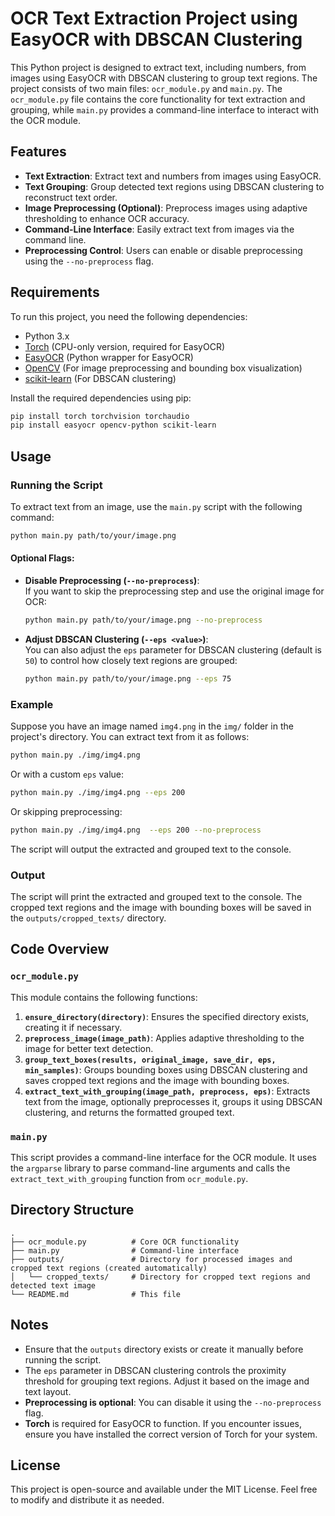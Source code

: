 # OCR Text Extraction Project using EasyOCR with DBSCAN Clustering

This Python project is designed to extract text, including numbers, from images using EasyOCR with DBSCAN clustering to group text regions. The project consists of two main files: `ocr_module.py` and `main.py`. The `ocr_module.py` file contains the core functionality for text extraction and grouping, while `main.py` provides a command-line interface to interact with the OCR module.

## Features

- **Text Extraction**: Extract text and numbers from images using EasyOCR.
- **Text Grouping**: Group detected text regions using DBSCAN clustering to reconstruct text order.
- **Image Preprocessing (Optional)**: Preprocess images using adaptive thresholding to enhance OCR accuracy.
- **Command-Line Interface**: Easily extract text from images via the command line.
- **Preprocessing Control**: Users can enable or disable preprocessing using the `--no-preprocess` flag.

## Requirements

To run this project, you need the following dependencies:

- Python 3.x
- [Torch](https://pytorch.org/) (CPU-only version, required for EasyOCR)
- [EasyOCR](https://github.com/JaidedAI/EasyOCR) (Python wrapper for EasyOCR)
- [OpenCV](https://opencv.org/) (For image preprocessing and bounding box visualization)
- [scikit-learn](https://scikit-learn.org/) (For DBSCAN clustering)

Install the required dependencies using pip:

```bash
pip install torch torchvision torchaudio
pip install easyocr opencv-python scikit-learn
```

## Usage

### Running the Script

To extract text from an image, use the `main.py` script with the following command:

```bash
python main.py path/to/your/image.png
```

#### Optional Flags:

- **Disable Preprocessing (`--no-preprocess`)**:  
  If you want to skip the preprocessing step and use the original image for OCR:
  
  ```bash
  python main.py path/to/your/image.png --no-preprocess
  ```

- **Adjust DBSCAN Clustering (`--eps <value>`)**:  
  You can also adjust the `eps` parameter for DBSCAN clustering (default is `50`) to control how closely text regions are grouped:

  ```bash
  python main.py path/to/your/image.png --eps 75
  ```

### Example

Suppose you have an image named `img4.png` in the `img/` folder in the project's directory. You can extract text from it as follows:

```bash
python main.py ./img/img4.png
```

Or with a custom `eps` value:

```bash
python main.py ./img/img4.png --eps 200
```

Or skipping preprocessing:

```bash
python main.py ./img/img4.png  --eps 200 --no-preprocess
```

The script will output the extracted and grouped text to the console.

### Output

The script will print the extracted and grouped text to the console. The cropped text regions and the image with bounding boxes will be saved in the `outputs/cropped_texts/` directory.

## Code Overview

### `ocr_module.py`

This module contains the following functions:

1. **`ensure_directory(directory)`**: Ensures the specified directory exists, creating it if necessary.
2. **`preprocess_image(image_path)`**: Applies adaptive thresholding to the image for better text detection.
3. **`group_text_boxes(results, original_image, save_dir, eps, min_samples)`**: Groups bounding boxes using DBSCAN clustering and saves cropped text regions and the image with bounding boxes.
4. **`extract_text_with_grouping(image_path, preprocess, eps)`**: Extracts text from the image, optionally preprocesses it, groups it using DBSCAN clustering, and returns the formatted grouped text.

### `main.py`

This script provides a command-line interface for the OCR module. It uses the `argparse` library to parse command-line arguments and calls the `extract_text_with_grouping` function from `ocr_module.py`.

## Directory Structure

```
.
├── ocr_module.py          # Core OCR functionality
├── main.py                # Command-line interface
├── outputs/               # Directory for processed images and cropped text regions (created automatically)
│   └── cropped_texts/     # Directory for cropped text regions and detected text image
└── README.md              # This file
```

## Notes

- Ensure that the `outputs` directory exists or create it manually before running the script.
- The `eps` parameter in DBSCAN clustering controls the proximity threshold for grouping text regions. Adjust it based on the image and text layout.
- **Preprocessing is optional**: You can disable it using the `--no-preprocess` flag.
- **Torch** is required for EasyOCR to function. If you encounter issues, ensure you have installed the correct version of Torch for your system.

## License

This project is open-source and available under the MIT License. Feel free to modify and distribute it as needed.
